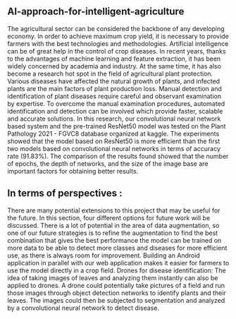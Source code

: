## AI-approach-for-intelligent-agriculture

The agricultural sector can be considered the backbone of any developing economy. In order to achieve maximum crop yield, it is necessary to provide farmers with the best technologies and methodologies. Artificial intelligence can be of great help in the control of crop diseases. In recent years, thanks to the advantages of machine learning and feature extraction, it has been widely concerned by academia and industry. At the same time, it has also become a research hot spot in the field of agricultural plant protection. Various diseases have affected the natural growth of plants, and infected plants are the main factors of plant production loss. Manual detection and identification of plant diseases require careful and observant examination by expertise. To overcome the manual examination procedures, automated identification and detection can be involved which provide faster, scalable and accurate solutions. In this research, our convolutional neural network based system and the pre-trained ResNet50 model was tested on the Plant Pathology 2021 - FGVC8 database organized at kaggle. The experiments showed that the model based on ResNet50 is more efficient than the first two models based on convolutional neural networks in terms of accuracy rate (91.83%). The comparison of the results found showed that the number of epochs, the depth of networks, and the size of the image base are important factors for obtaining better results.

## In terms of perspectives :

There are many potential extensions to this project that may be useful for the future. In this section, four different options for future work will be discussed.
There is a lot of potential in the area of data augmentation, so one of our future strategies is to refine the augmentation to find the best combination that gives the best performance
the model can be trained on more data to be able to detect more classes and diseases for more efficient use, as there is always room for improvement.
Building an Android application in parallel with our web application makes it easier for farmers to use the model directly in a crop field.
Drones for disease identification: The idea of taking images of leaves and analyzing them instantly can also be applied to drones. A drone could potentially take pictures of a field and run those images through object detection networks to identify plants and their leaves. The images could then be subjected to segmentation and analyzed by a convolutional neural network to detect disease.
